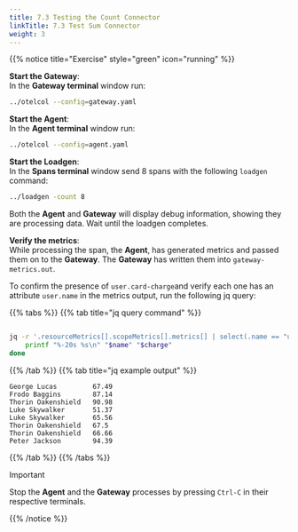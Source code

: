```yaml
---
title: 7.3 Testing the Count Connector
linkTitle: 7.3 Test Sum Connector
weight: 3
---
```


{{% notice title="Exercise" style="green" icon="running" %}}

**Start the Gateway**:  
In the **Gateway terminal** window run:

```bash { title="Start the Gateway" }
../otelcol --config=gateway.yaml
```

**Start the Agent**:  
In the **Agent terminal** window run:

```bash { title="Start the Agent" }
../otelcol --config=agent.yaml
```

**Start the Loadgen**:  
In the **Spans terminal** window send 8 spans with the following `loadgen` command:

```bash { title="Loadgen" }
../loadgen -count 8
```

Both the **Agent** and **Gateway** will display debug information, showing they are processing data. Wait until the loadgen completes.

**Verify the metrics**:  
While processing the span, the **Agent**, has generated metrics and passed them on to the **Gateway**. The **Gateway** has written them into `gateway-metrics.out`.

To confirm the presence of `user.card-charge`and verify each one has an attribute `user.name` in the metrics output, run the following jq query:

{{% tabs %}}
{{% tab title="jq query command" %}}

```bash

jq -r '.resourceMetrics[].scopeMetrics[].metrics[] | select(.name == "user.card-charge") | .sum.dataPoints[] | "\(.attributes[] | select(.key == "user.name").value.stringValue)\t\(.asDouble)"' gateway-metrics.out | while IFS=$'\t' read -r name charge; do
    printf "%-20s %s\n" "$name" "$charge"
done    
```

{{% /tab %}}
{{% tab title="jq example output" %}}

```text
George Lucas         67.49
Frodo Baggins        87.14
Thorin Oakenshield   90.98
Luke Skywalker       51.37
Luke Skywalker       65.56
Thorin Oakenshield   67.5
Thorin Oakenshield   66.66
Peter Jackson        94.39
```

{{% /tab %}}
{{% /tabs %}} 

> [!IMPORTANT]
> Stop the **Agent** and the **Gateway** processes by pressing `Ctrl-C` in their respective terminals.

{{% /notice %}}
